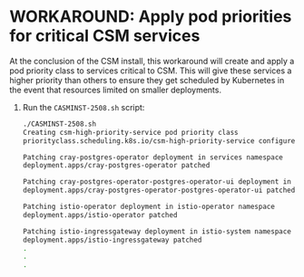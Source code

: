 # WORKAROUND: Apply pod priorities for critical CSM services

At the conclusion of the CSM install, this workaround will create and apply a pod priority class
to services critical to CSM.  This will give these services a higher priority than others to
ensure they get scheduled by Kubernetes in the event that resources limited on smaller deployments.

1. Run the `CASMINST-2508.sh` script:
    ```bash
    ./CASMINST-2508.sh
    Creating csm-high-priority-service pod priority class
    priorityclass.scheduling.k8s.io/csm-high-priority-service configured

    Patching cray-postgres-operator deployment in services namespace
    deployment.apps/cray-postgres-operator patched

    Patching cray-postgres-operator-postgres-operator-ui deployment in services namespace
    deployment.apps/cray-postgres-operator-postgres-operator-ui patched

    Patching istio-operator deployment in istio-operator namespace
    deployment.apps/istio-operator patched

    Patching istio-ingressgateway deployment in istio-system namespace
    deployment.apps/istio-ingressgateway patched
    .
    .
    .
    ```
